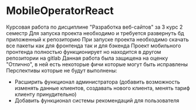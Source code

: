 # MobileOperatorReact
Курсовая работа по дисциплине "Разработка веб-сайтов" за 3 курс 2 семестр
Для запуска проекта необходимо и требуется развернуть бд приложенный к репозиторию
При запуске проекта необходимо скачать все пакеты как для фронтенда так и для бэкенда
Проект мобильного пронтенда полностью функционирует но находится в другом репозитории на gitlab 
Данная работа была защищена на оценку "Отлично", в ней есть некоторые фичи которые могут быть исправлены
Перспективы которые не будут выполнены: 
- Расширить функционал администратора (добавить возможность изменять данные клиентов, создавать нового клиента, менять тариф клиенту принудительно)
- Добавить функционал системы рекомендаций для пользователя
